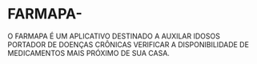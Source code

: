 # FARMAPA-
O FARMAPA É UM APLICATIVO DESTINADO A AUXILAR IDOSOS PORTADOR DE DOENÇAS CRÔNICAS VERIFICAR A DISPONIBILIDADE DE MEDICAMENTOS MAIS PRÓXIMO DE SUA CASA.

